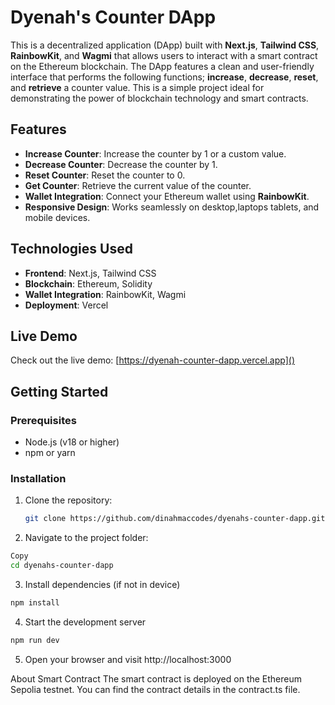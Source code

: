 # Dyenah's Counter DApp

This is a decentralized application (DApp) built with **Next.js**, **Tailwind CSS**, **RainbowKit**, and **Wagmi** that allows users to interact with a smart contract on the Ethereum blockchain. The DApp features a clean and user-friendly interface that performs the following functions; **increase**, **decrease**, **reset**, and **retrieve** a counter value. This is a simple project ideal for demonstrating the power of blockchain technology and smart contracts.

## Features
- **Increase Counter**: Increase the counter by 1 or a custom value.
- **Decrease Counter**: Decrease the counter by 1.
- **Reset Counter**: Reset the counter to 0.
- **Get Counter**: Retrieve the current value of the counter.
- **Wallet Integration**: Connect your Ethereum wallet using **RainbowKit**.
- **Responsive Design**: Works seamlessly on desktop,laptops tablets, and mobile devices.

## Technologies Used
- **Frontend**: Next.js, Tailwind CSS
- **Blockchain**: Ethereum, Solidity
- **Wallet Integration**: RainbowKit, Wagmi
- **Deployment**: Vercel

## Live Demo
Check out the live demo: [https://dyenah-counter-dapp.vercel.app]()

## Getting Started

### Prerequisites
- Node.js (v18 or higher)
- npm or yarn

### Installation
1. Clone the repository:
   ```bash
   git clone https://github.com/dinahmaccodes/dyenahs-counter-dapp.git

2. Navigate to the project folder:

 ```bash
Copy
cd dyenahs-counter-dapp
```
3. Install dependencies (if not in device)
```bash
npm install
```
4. Start the development server 
```bash
npm run dev
```
5. Open your browser and visit http://localhost:3000

About Smart Contract
The smart contract is deployed on the Ethereum Sepolia testnet. You can find the contract details in the contract.ts file.
